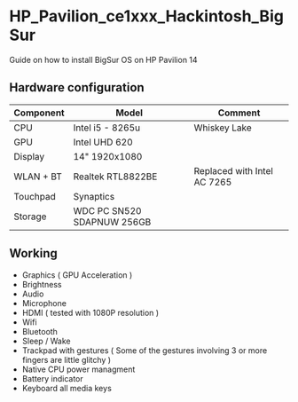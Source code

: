 # HP_Pavilion_ce1xxx_Hackintosh_BigSur
Guide on how to install BigSur OS on HP Pavilion 14 

## Hardware configuration
| Component | Model | Comment |
| --- | --- | --- |
| CPU | Intel i5 - 8265u | Whiskey Lake|
| GPU | Intel UHD 620 | 
| Display | 14" 1920x1080 |
| WLAN + BT | Realtek RTL8822BE | Replaced with Intel AC 7265 |
| Touchpad | Synaptics |
| Storage | WDC PC SN520 SDAPNUW 256GB | 


## Working
+ Graphics ( GPU Acceleration )
+ Brightness
+ Audio
+ Microphone
+ HDMI ( tested with 1080P resolution )
+ Wifi
+ Bluetooth 
+ Sleep / Wake
+ Trackpad with gestures ( Some of the gestures involving 3 or more fingers are little glitchy )
+ Native CPU power managment
+ Battery indicator 
+ Keyboard all media keys
